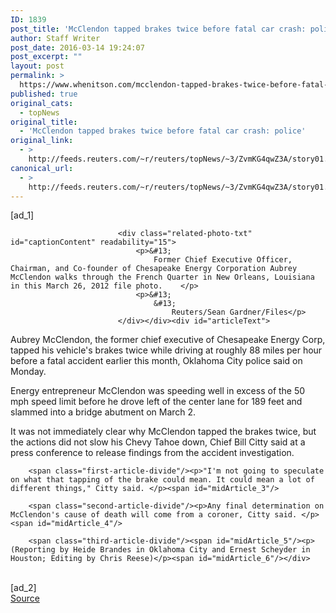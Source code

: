 ```yaml
---
ID: 1839
post_title: 'McClendon tapped brakes twice before fatal car crash: police'
author: Staff Writer
post_date: 2016-03-14 19:24:07
post_excerpt: ""
layout: post
permalink: >
  https://www.whenitson.com/mcclendon-tapped-brakes-twice-before-fatal-car-crash-police/
published: true
original_cats:
  - topNews
original_title:
  - 'McClendon tapped brakes twice before fatal car crash: police'
original_link:
  - >
    http://feeds.reuters.com/~r/reuters/topNews/~3/ZvmKG4qwZ3A/story01.htm
canonical_url:
  - >
    http://feeds.reuters.com/~r/reuters/topNews/~3/ZvmKG4qwZ3A/story01.htm
---
```

 [ad_1]
<br><div id="articleImage" readability="10">
                	           	
                			<div class="related-photo-txt" id="captionContent" readability="15">
        						<p>&#13;
                                	Former Chief Executive Officer, Chairman, and Co-founder of Chesapeake Energy Corporation Aubrey McClendon walks through the French Quarter in New Orleans, Louisiana in this March 26, 2012 file photo.    </p>
                                <p>&#13;
                                	&#13;
                                		Reuters/Sean Gardner/Files</p>
                            </div></div><div id="articleText">
<span id="midArticle_start"/>

<span class="focusParagraph" readability="7"><p><span class="articleLocatio&lt;/span&gt;n">Aubrey McClendon, the former chief executive of Chesapeake Energy Corp, tapped his vehicle's brakes twice while driving at roughly 88 miles per hour before a fatal accident earlier this month, Oklahoma City police said on Monday.</span></p></span><span id="midArticle_0"/><p>Energy entrepreneur McClendon was speeding well in excess of the 50 mph speed limit before he drove left of the center lane for 189 feet and slammed into a bridge abutment on March 2.</p><span id="midArticle_1"/><p>It was not immediately clear why McClendon tapped the brakes twice, but the actions did not slow his Chevy Tahoe down, Chief Bill Citty said at a press conference to release findings from the accident investigation. </p><span id="midArticle_2"/>
        
        <span class="first-article-divide"/><p>"I'm not going to speculate on what that tapping of the brake could mean. It could mean a lot of different things," Citty said. </p><span id="midArticle_3"/>
        
        <span class="second-article-divide"/><p>Any final determination on McClendon's cause of death will come from a coroner, Citty said. </p><span id="midArticle_4"/>
        
        <span class="third-article-divide"/><span id="midArticle_5"/><p> (Reporting by Heide Brandes in Oklahoma City and Ernest Scheyder in Houston; Editing by Chris Reese)</p><span id="midArticle_6"/></div>
<br>[ad_2]
<br><a href="http://feeds.reuters.com/~r/reuters/topNews/~3/ZvmKG4qwZ3A/story01.htm">Source </a>